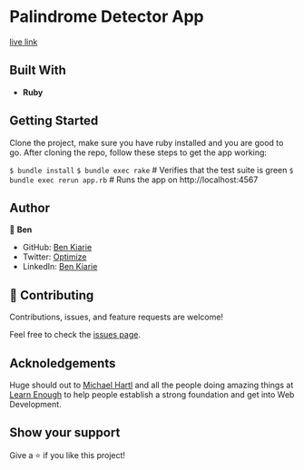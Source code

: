 # Palindrome Detector App

[live link](https://stark-ocean-67193.herokuapp.com/check)

## Built With

- **Ruby**
  
## Getting Started

Clone the project, make sure you have ruby installed and you are good to go. After cloning the repo, follow these steps to get the app working:

`$ bundle install`
`$ bundle exec rake`           # Verifies that the test suite is green
`$ bundle exec rerun app.rb`   # Runs the app on http://localhost:4567

## Author

👤 **Ben**

- GitHub: [Ben Kiarie](https://github.com/Benmuiruri)
- Twitter: [Optimize](https://twitter.com/_optimize)
- LinkedIn: [Ben Kiarie](https://www.linkedin.com/in/benjamin-kiarie-180b66149/)

## 🤝 Contributing

Contributions, issues, and feature requests are welcome!

Feel free to check the [issues page](https://github.com/Benmuiruri/ruby_tutorial/issues).

## Acknoledgements
Huge should out to [Michael Hartl](https://github.com/mhartl) and all the people doing amazing things at [Learn Enough](https://www.learnenough.com/) to help people establish a strong foundation and get into Web Development. 

## Show your support

Give a ⭐️ if you like this project!
